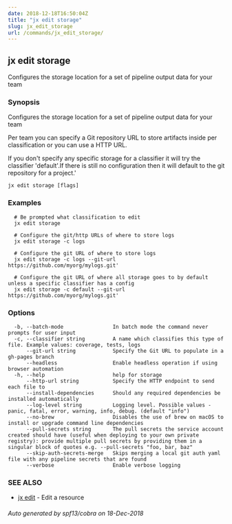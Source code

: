 ```yaml
---
date: 2018-12-18T16:50:04Z
title: "jx edit storage"
slug: jx_edit_storage
url: /commands/jx_edit_storage/
---
```

## jx edit storage

Configures the storage location for a set of pipeline output data for your team

### Synopsis

Configures the storage location for a set of pipeline output data for your team 

Per team you can specify a Git repository URL to store artifacts inside per classification or you can use a HTTP URL. 

If you don't specify any specific storage for a classifier it will try the classifier 'default'.If there is still no configuration then it will default to the git repository for a project.'

```
jx edit storage [flags]
```

### Examples

```
  # Be prompted what classification to edit
  jx edit storage
  
  # Configure the git/http URLs of where to store logs
  jx edit storage -c logs
  
  # Configure the git URL of where to store logs
  jx edit storage -c logs --git-url https://github.com/myorg/mylogs.git'
  
  # Configure the git URL of where all storage goes to by default unless a specific classifier has a config
  jx edit storage -c default --git-url https://github.com/myorg/mylogs.git'
```

### Options

```
  -b, --batch-mode                In batch mode the command never prompts for user input
  -c, --classifier string         A name which classifies this type of file. Example values: coverage, tests, logs
      --git-url string            Specify the Git URL to populate in a gh-pages branch
      --headless                  Enable headless operation if using browser automation
  -h, --help                      help for storage
      --http-url string           Specify the HTTP endpoint to send each file to
      --install-dependencies      Should any required dependencies be installed automatically
      --log-level string          Logging level. Possible values - panic, fatal, error, warning, info, debug. (default "info")
      --no-brew                   Disables the use of brew on macOS to install or upgrade command line dependencies
      --pull-secrets string       The pull secrets the service account created should have (useful when deploying to your own private registry): provide multiple pull secrets by providing them in a singular block of quotes e.g. --pull-secrets "foo, bar, baz"
      --skip-auth-secrets-merge   Skips merging a local git auth yaml file with any pipeline secrets that are found
      --verbose                   Enable verbose logging
```

### SEE ALSO

* [jx edit](/commands/jx_edit/)	 - Edit a resource

###### Auto generated by spf13/cobra on 18-Dec-2018
